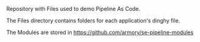 Repository with Files used to demo Pipeline As Code. 

The Files directory contains folders for each application's dinghy file.

The Modules are stored in https://github.com/armory/se-pipeline-modules 
